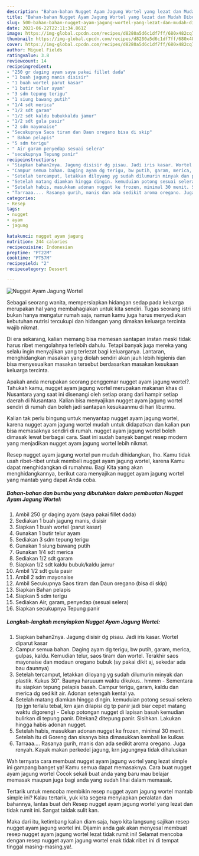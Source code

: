 ```yaml
---
description: "Bahan-bahan Nugget Ayam Jagung Wortel yang lezat dan Mudah Dibuat"
title: "Bahan-bahan Nugget Ayam Jagung Wortel yang lezat dan Mudah Dibuat"
slug: 500-bahan-bahan-nugget-ayam-jagung-wortel-yang-lezat-dan-mudah-dibuat
date: 2021-06-22T22:11:34.861Z
image: https://img-global.cpcdn.com/recipes/d8280a5d6c1df7ff/680x482cq70/nugget-ayam-jagung-wortel-foto-resep-utama.jpg
thumbnail: https://img-global.cpcdn.com/recipes/d8280a5d6c1df7ff/680x482cq70/nugget-ayam-jagung-wortel-foto-resep-utama.jpg
cover: https://img-global.cpcdn.com/recipes/d8280a5d6c1df7ff/680x482cq70/nugget-ayam-jagung-wortel-foto-resep-utama.jpg
author: Miguel Fields
ratingvalue: 3.8
reviewcount: 14
recipeingredient:
- "250 gr daging ayam saya pakai fillet dada"
- "1 buah jagung manis disisir"
- "1 buah wortel parut kasar"
- "1 butir telur ayam"
- "3 sdm tepung terigu"
- "1 siung bawang putih"
- "1/4 sdt merica"
- "1/2 sdt garam"
- "1/2 sdt kaldu bubukkaldu jamur"
- "1/2 sdt gula pasir"
- "2 sdm mayonaise"
- "Secukupnya Saos tiram dan Daun oregano bisa di skip"
- " Bahan pelapis"
- "5 sdm terigu"
- " Air garam penyedap sesuai selera"
- "secukupnya Tepung panir"
recipeinstructions:
- "Siapkan bahan2nya. Jagung disisir dg pisau. Jadi iris kasar. Wortel diparut kasar"
- "Campur semua bahan. Daging ayam dg terigu, bw putih, garam, merica, gulpas, kaldu. Kemudian telur, saos tiram dan wortel. Terakhir saos mayonaise dan modaun oregano bubuk (sy pakai dikit aj, sekedar ada bau daunnya)"
- "Setelah tercamput, letakkan diloyang yg sudah dilumurin minyak dan plastik. Kukus 30&#34;. Baunya haruuum waktu dikukus.. hmmm Sementara itu siapkan tepung pelapis basah. Campur terigu, garam, kaldu dan merica dg sedikit air. Adonan setengah kental ya."
- "Setelah matang diamkan hingga dingin. kemuduian potong sesuai selera (tp jgn terlalu tebal, krn ajan dilapisi dg tp panir jadi biar cepet matang waktu digoreng) Celup potongan nugget di lapisan basah kemudian bulirkan di tepung panir. Ditekan2 ditepung panir. Sisihkan. Lakukan hingga habis adonan nugget."
- "Setelah habis, masukkan adonan nugget ke frozen, minimal 30 menit. Setelah itu di Goreng dan sisanya bisa dimasukkan kembali ke kulkas"
- "Tarraaa.... Rasanya gurih, manis dan ada sedikit aroma oregano. Juga renyah. Kayak makan perkedel jagung, krn jagungnya tidak dihaluskan"
categories:
- Resep
tags:
- nugget
- ayam
- jagung

katakunci: nugget ayam jagung 
nutrition: 244 calories
recipecuisine: Indonesian
preptime: "PT22M"
cooktime: "PT57M"
recipeyield: "2"
recipecategory: Dessert

---
```



![Nugget Ayam Jagung Wortel](https://img-global.cpcdn.com/recipes/d8280a5d6c1df7ff/680x482cq70/nugget-ayam-jagung-wortel-foto-resep-utama.jpg)

Sebagai seorang wanita, mempersiapkan hidangan sedap pada keluarga merupakan hal yang membahagiakan untuk kita sendiri. Tugas seorang istri bukan hanya mengatur rumah saja, namun kamu juga harus menyediakan kebutuhan nutrisi tercukupi dan hidangan yang dimakan keluarga tercinta wajib nikmat.

Di era  sekarang, kalian memang bisa memesan santapan instan meski tidak harus ribet mengolahnya terlebih dahulu. Tetapi banyak juga mereka yang selalu ingin menyajikan yang terlezat bagi keluarganya. Lantaran, menghidangkan masakan yang diolah sendiri akan jauh lebih higienis dan bisa menyesuaikan masakan tersebut berdasarkan masakan kesukaan keluarga tercinta. 



Apakah anda merupakan seorang penggemar nugget ayam jagung wortel?. Tahukah kamu, nugget ayam jagung wortel merupakan makanan khas di Nusantara yang saat ini disenangi oleh setiap orang dari hampir setiap daerah di Nusantara. Kalian bisa menyajikan nugget ayam jagung wortel sendiri di rumah dan boleh jadi santapan kesukaanmu di hari liburmu.

Kalian tak perlu bingung untuk menyantap nugget ayam jagung wortel, karena nugget ayam jagung wortel mudah untuk didapatkan dan kalian pun bisa memasaknya sendiri di rumah. nugget ayam jagung wortel boleh dimasak lewat berbagai cara. Saat ini sudah banyak banget resep modern yang menjadikan nugget ayam jagung wortel lebih nikmat.

Resep nugget ayam jagung wortel pun mudah dihidangkan, lho. Kamu tidak usah ribet-ribet untuk membeli nugget ayam jagung wortel, karena Kamu dapat menghidangkan di rumahmu. Bagi Kita yang akan menghidangkannya, berikut cara menyajikan nugget ayam jagung wortel yang mantab yang dapat Anda coba.

<!--inarticleads1-->

##### Bahan-bahan dan bumbu yang dibutuhkan dalam pembuatan Nugget Ayam Jagung Wortel:

1. Ambil 250 gr daging ayam (saya pakai fillet dada)
1. Sediakan 1 buah jagung manis, disisir
1. Siapkan 1 buah wortel (parut kasar)
1. Gunakan 1 butir telur ayam
1. Sediakan 3 sdm tepung terigu
1. Gunakan 1 siung bawang putih
1. Gunakan 1/4 sdt merica
1. Sediakan 1/2 sdt garam
1. Siapkan 1/2 sdt kaldu bubuk/kaldu jamur
1. Ambil 1/2 sdt gula pasir
1. Ambil 2 sdm mayonaise
1. Ambil Secukupnya Saos tiram dan Daun oregano (bisa di skip)
1. Siapkan  Bahan pelapis
1. Siapkan 5 sdm terigu
1. Sediakan  Air, garam, penyedap (sesuai selera)
1. Siapkan secukupnya Tepung panir




<!--inarticleads2-->

##### Langkah-langkah menyiapkan Nugget Ayam Jagung Wortel:

1. Siapkan bahan2nya. Jagung disisir dg pisau. Jadi iris kasar. Wortel diparut kasar
1. Campur semua bahan. Daging ayam dg terigu, bw putih, garam, merica, gulpas, kaldu. Kemudian telur, saos tiram dan wortel. Terakhir saos mayonaise dan modaun oregano bubuk (sy pakai dikit aj, sekedar ada bau daunnya)
1. Setelah tercamput, letakkan diloyang yg sudah dilumurin minyak dan plastik. Kukus 30&#34;. Baunya haruuum waktu dikukus.. hmmm - Sementara itu siapkan tepung pelapis basah. Campur terigu, garam, kaldu dan merica dg sedikit air. Adonan setengah kental ya.
1. Setelah matang diamkan hingga dingin. kemuduian potong sesuai selera (tp jgn terlalu tebal, krn ajan dilapisi dg tp panir jadi biar cepet matang waktu digoreng) - Celup potongan nugget di lapisan basah kemudian bulirkan di tepung panir. Ditekan2 ditepung panir. Sisihkan. Lakukan hingga habis adonan nugget.
1. Setelah habis, masukkan adonan nugget ke frozen, minimal 30 menit. Setelah itu di Goreng dan sisanya bisa dimasukkan kembali ke kulkas
1. Tarraaa.... Rasanya gurih, manis dan ada sedikit aroma oregano. Juga renyah. Kayak makan perkedel jagung, krn jagungnya tidak dihaluskan




Wah ternyata cara membuat nugget ayam jagung wortel yang lezat simple ini gampang banget ya! Kamu semua dapat memasaknya. Cara buat nugget ayam jagung wortel Cocok sekali buat anda yang baru mau belajar memasak maupun juga bagi anda yang sudah lihai dalam memasak.

Tertarik untuk mencoba membikin resep nugget ayam jagung wortel mantab simple ini? Kalau tertarik, yuk kita segera menyiapkan peralatan dan bahannya, lantas buat deh Resep nugget ayam jagung wortel yang lezat dan tidak rumit ini. Sangat taidak sulit kan. 

Maka dari itu, ketimbang kalian diam saja, hayo kita langsung sajikan resep nugget ayam jagung wortel ini. Dijamin anda gak akan menyesal membuat resep nugget ayam jagung wortel lezat tidak rumit ini! Selamat mencoba dengan resep nugget ayam jagung wortel enak tidak ribet ini di tempat tinggal masing-masing,ya!.


